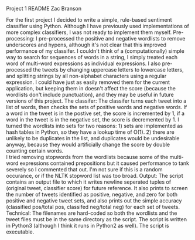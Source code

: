 Project 1 README
Zac Branson

For the first project I decided to write a simple, rule-based sentiment classifier using Python.  Although I have previously used implementations of more complex classifiers, I was not ready to implement them myself.
Pre-processing:
I pre-processed the positive and negative wordlists to remove underscores and hypens, although it's not clear that this improved performance of my classifer.  I couldn't think of a (computationally) simple way to search for sequences of words in a string, I simply treated each word of multi-word expressions as individual expressions.
I also pre-processed the tweets by changing uppercase letters to lowercase letters, and splitting strings by all non-alphabet characters using a regular expression.  I could have just as easily removed them for the current application, but keeping them in doesn't affect the score (because the wordlists don't include punctuation), and they may be useful in future versions of this project.
The classifer:
The classifer turns each tweet into a list of words, then checks the sets of positive words and negative words.  If a word in the tweet is in the postive set, the score is incremented by 1, if a word in the tweet is in the negative set, the score is decremented by 1.  I turned the wordlists into sets for two reasons: 1) sets are implemented as hash tables in Python, so they have a lookup time of O(1).  2) there are unlikely to be duplicates in the list, and duplicates would be undesirable anyway, because they would artificially change the score by double counting certain words.  
I tried removing stopwords from the wordlists because some of the multi-word expressions contained prepositions but it caused performance to tank severely so I commented that out.  I'm not sure if this is a random occurance, or if the NLTK stopword list was too broad.
Output:
The script contains an output file to which it writes newline seperated tuples of (original tweet, classifier score) for future reference.  It also prints to screen the number of tweets identified as positive, negative, and zero for both positive and negative tweet sets, and also prints out the simple accuracy (classified pos/total pos, classifed neg/total neg) for each set of tweets.  
Technical:
The filenames are hard-coded so both the wordlists and the tweet files must be in the same directory as the script.  The script is written in Python3 (although I think it runs in Python2 as well).  The script is executable.




